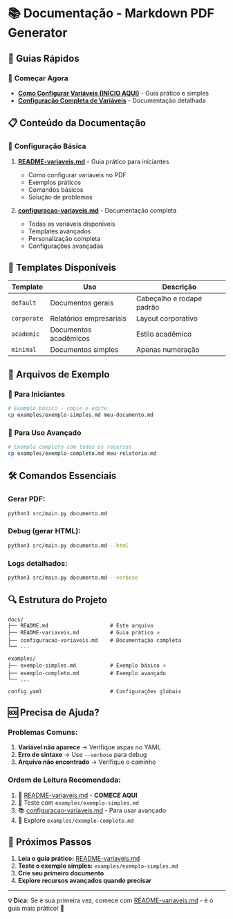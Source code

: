 # 📚 Documentação - Markdown PDF Generator

## 🎯 Guias Rápidos

### 🚀 **Começar Agora**
- [**Como Configurar Variáveis (INÍCIO AQUI)**](README-variaveis.md) - Guia prático e simples
- [**Configuração Completa de Variáveis**](configuracao-variaveis.md) - Documentação detalhada

## 📋 Conteúdo da Documentação

### 🔧 **Configuração Básica**
1. **[README-variaveis.md](README-variaveis.md)** - Guia prático para iniciantes
   - Como configurar variáveis no PDF
   - Exemplos práticos
   - Comandos básicos
   - Solução de problemas

2. **[configuracao-variaveis.md](configuracao-variaveis.md)** - Documentação completa
   - Todas as variáveis disponíveis
   - Templates avançados
   - Personalização completa
   - Configurações avançadas

## 🎨 Templates Disponíveis

| Template | Uso | Descrição |
|----------|-----|-----------|
| `default` | Documentos gerais | Cabeçalho e rodapé padrão |
| `corporate` | Relatórios empresariais | Layout corporativo |
| `academic` | Documentos acadêmicos | Estilo acadêmico |
| `minimal` | Documentos simples | Apenas numeração |

## 📂 Arquivos de Exemplo

### 🎯 **Para Iniciantes**
```bash
# Exemplo básico - copie e edite
cp examples/exemplo-simples.md meu-documento.md
```

### 🚀 **Para Uso Avançado**
```bash
# Exemplo completo com todos os recursos
cp examples/exemplo-completo.md meu-relatorio.md
```

## 🛠️ Comandos Essenciais

### **Gerar PDF:**
```bash
python3 src/main.py documento.md
```

### **Debug (gerar HTML):**
```bash
python3 src/main.py documento.md --html
```

### **Logs detalhados:**
```bash
python3 src/main.py documento.md --verbose
```

## 🔍 Estrutura do Projeto

```
docs/
├── README.md                    # Este arquivo
├── README-variaveis.md          # Guia prático ⭐
├── configuracao-variaveis.md    # Documentação completa
└── ...

examples/
├── exemplo-simples.md           # Exemplo básico ⭐
├── exemplo-completo.md          # Exemplo avançado
└── ...

config.yaml                      # Configurações globais
```

## 🆘 Precisa de Ajuda?

### **Problemas Comuns:**
1. **Variável não aparece** → Verifique aspas no YAML
2. **Erro de sintaxe** → Use `--verbose` para debug
3. **Arquivo não encontrado** → Verifique o caminho

### **Ordem de Leitura Recomendada:**
1. 📖 [README-variaveis.md](README-variaveis.md) - **COMECE AQUI**
2. 🧪 Teste com `examples/exemplo-simples.md`
3. 📚 [configuracao-variaveis.md](configuracao-variaveis.md) - Para usar avançado
4. 🚀 Explore `examples/exemplo-completo.md`

## 🎯 Próximos Passos

1. **Leia o guia prático:** [README-variaveis.md](README-variaveis.md)
2. **Teste o exemplo simples:** `examples/exemplo-simples.md`
3. **Crie seu primeiro documento**
4. **Explore recursos avançados quando precisar**

---

**💡 Dica:** Se é sua primeira vez, comece com [README-variaveis.md](README-variaveis.md) - é o guia mais prático! 🚀 